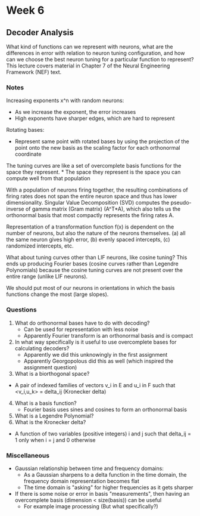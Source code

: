 # Week 6
## Decoder Analysis

What kind of functions can we represent with neurons, what are the differences in error with relation to neuron tuning configuration, and how can we choose the best neuron tuning for a particular function to represent? This lecture covers material in Chapter 7 of the Neural Engineering Framework (NEF) text.

### Notes

Increasing exponents x^n with random neurons:
* As we increase the exponent, the error increases
* High exponents have sharper edges, which are hard to represent

Rotating bases:
* Represent same point with rotated bases by using the projection of the point onto the new basis as the scaling factor for each orthonormal coordinate

The tuning curves are like a set of overcomplete basis functions for the space they represent.
    * The space they represent is the space you can compute well from that population

With a population of neurons firing together, the resulting combinations of firing rates does not span the entire neuron space and thus has lower dimensionality. Singular Value Decomposition (SVD) computes the pseudo-inverse of gamma matrix (Gram matrix) (A^T*A), which also tells us the orthonormal basis that most compactly represents the firing rates A.

Representation of a transformation function f(x) is dependent on the number of neurons, but also the nature of the neurons themselves. (a) all the same neuron gives high error, (b) evenly spaced intercepts, (c) randomized intercepts, etc. 

What about tuning curves other than LIF neurons, like cosine tuning? This ends up producing Fourier bases (cosine curves rather than Legendre Polynomials) because the cosine tuning curves are not present over the entire range (unlike LIF neurons).

We should put most of our neurons in orientations in which the basis functions change the most (large slopes).

### Questions

1. What do orthonormal bases have to do with decoding?
    * Can be used for representation with less noise
    * Apparently Fourier transform is an orthonormal basis and is compact
2. In what way specifically is it useful to use overcomplete bases for calculating decoders?
    * Apparently we did this unknowingly in the first assignment
    * Apparently Georgopolous did this as well (which inspired the assignment question)
3. What is a biorthogonal space?
  * A pair of indexed families of vectors v_i in E and u_i in F such that <v_i,u_k> = delta_ij (Kronecker delta)
4. What is a basis function?
    * Fourier basis uses sines and cosines to form an orthonormal basis
5. What is a Legendre Polynomial?
6. What is the Kronecker delta?
  * A function of two variables (positive integers) i and j such that delta_ij = 1 only when i = j and 0 otherwise

### Miscellaneous

* Gaussian relationship between time and frequency domains:
    * As a Gaussian sharpens to a delta function in the time domain, the frequency domain representation becomes flat
    * The time domain is "asking" for higher frequencies as it gets sharper
* If there is some noise or error in basis "measurements", then having an overcomplete basis (dimension < size(basis)) can be useful
    * For example image processing (But what specifically?)
